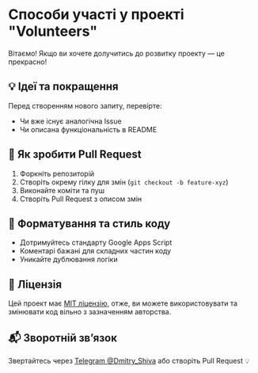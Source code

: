 # Способи участі у проекті "Volunteers"

Вітаємо! Якщо ви хочете долучитись до розвитку проекту — це прекрасно!

## 💡 Ідеї та покращення

Перед створенням нового запиту, перевірте:
- Чи вже існує аналогічна Issue
- Чи описана функціональність в README

## 🔧 Як зробити Pull Request

1. Форкніть репозиторій
2. Створіть окрему гілку для змін (`git checkout -b feature-xyz`)
3. Виконайте коміти та пуш
4. Створіть Pull Request з описом змін

## 🧪 Форматування та стиль коду

- Дотримуйтесь стандарту Google Apps Script
- Коментарі бажані для складних частин коду
- Уникайте дублювання логіки

## 📄 Ліцензія

Цей проект має [MIT ліцензію](LICENSE), отже, ви можете використовувати та змінювати код вільно з зазначенням авторства.

## 📬 Зворотній зв’язок

Звертайтесь через [Telegram @Dmitry_Shiva](https://t.me/Dmitry_Shiva) або створіть Pull Request 💡


